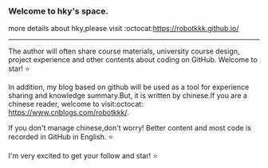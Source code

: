 
### Welcome to hky's space. 
more details about hky,please visit :octocat:https://robotkkk.github.io/ 

---

The author will often share course materials, university course design, project experience and other contents about coding on GitHub. Welcome to star! :star:


In addition, my blog based on github will be used as a tool for experience sharing and knowledge summary.But, it is written by chinese.If you are a chinese reader, welcome to visit:octocat: https://www.cnblogs.com/robotkkk/.

If you don't manage chinese,don't worry! Better content and most code is recorded in GitHub in English. :star:

I'm very excited to get your follow and star! :star:


